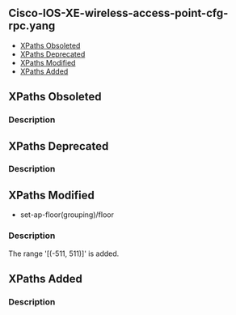 ## Cisco-IOS-XE-wireless-access-point-cfg-rpc.yang


- [XPaths Obsoleted](#xpaths-obsoleted)
- [XPaths Deprecated](#xpaths-deprecated)
- [XPaths Modified](#xpaths-modified)
- [XPaths Added](#xpaths-added)

## XPaths Obsoleted

### Description

## XPaths Deprecated

### Description

## XPaths Modified
- set-ap-floor(grouping)/floor

### Description

The range '[(-511, 511)]' is added.

## XPaths Added

### Description
